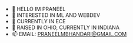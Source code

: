 - 👋 HELLO IM PRANEEL
- 👀 INTERESTED IN ML AND WEBDEV
- 🌱 CURRENTLY IN ECE
- 💞️ RAISED IN OHIO, CURRENTLY IN INDIANA
- 📫 EMAIL: PRANEELMBHANDARI@GMAIL.COM

<!---
praneelb/praneelb is a ✨ special ✨ repository because its `README.md` (this file) appears on your GitHub profile.
You can click the Preview link to take a look at your changes.
--->
